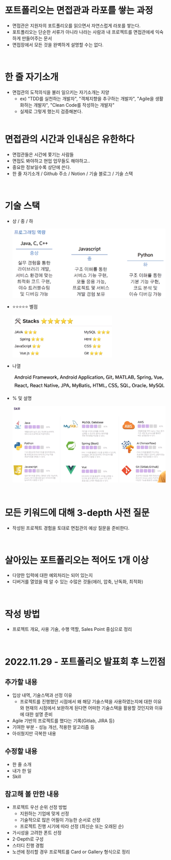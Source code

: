 # 포트폴리오는 면접관과 라포를 쌓는 과정

- 면접관은 지원자의 포트폴리오를 읽으면서 자연스럽게 라포를 쌓는다.
- 포트폴리오는 단순한 서류가 아니라 나라는 사람과 내 프로젝트를 면접관에세 익숙하게 만들어주는 문서
- 면접장에서 모든 것을 완벽하게 설명할 수는 없다.
<br/>

# 한 줄 자기소개

- 면접관의 도적의식을 불러 일으키는 자기소개는 지양
  - ex) "TDD를 실천하는 개발자", "객체지향을 추구하는 개발자", "Agile을 생활화하는 개발자", "Clean Code를 작성하는 개발자"
  - 실제로 그렇게 했는지 검증해본다.
  <br/>

# 면접관의 시간과 인내심은 유한하다

- 면접관들은 시간에 쫓기는 사람들
- 면접도 봐야하고 현업 업무들도 해야하고..
- 중요한 정보일수록 상단에 쓴다.
- 한 줄 자기소개 / Github 주소 / Notion / 기술 블로그 / 기술 스택
<br/>

# 기술 스택

- 상 / 중 / 하

  ![기술스택_상중하](images/Portfolio_Tips/TechnicalStack_High_Middle_Low.PNG)

- ⭐⭐⭐⭐⭐ 별점

  ![기술스택_별점](images/Portfolio_Tips/TechnicalStack_Star.PNG)

- 나열

  ![기술스택_나열](images/Portfolio_Tips/TechnicalStack_List.PNG)

- % 및 설명

  ![기술스택_퍼센테이지_및_설명](images/Portfolio_Tips/TechnicalStack_Total.PNG)
<br/>

# 모든 키워드에 대해 3-depth 사전 질문

- 작성된 프로젝트 경험을 토대로 면접관의 예상 질문을 준비한다.
<br/>

# 살아있는 포트폴리오는 적어도 1개 이상

- 다양한 입력에 대한 예외처리는 되어 있는지
- 디버거를 열었을 때 알 수 있는 수많은 것들(에러, 압축, 난독화, 최적화)
<br/>

# 작성 방법

- 프로젝트 개요, 사용 기술, 수행 역할, Sales Point 중심으로 정리
<br/>

# 2022.11.29 - 포트폴리오 발표회 후 느낀점

## 추가할 내용

- 입상 내역, 기술스택과 선정 이유
  - 프로젝트를 진행했던 시점에서 왜 해당 기술스택을 사용하였는지에 대한 이유와 현재의 시점에서 보완하게 된다면 어떠한 기술스택을 활용할 것인지와 이유에 대한 설명 준비
- Agile 기반의 프로젝트를 했다는 기록(Gitlab, JIRA 등)
- 기여한 부분 - 성능 개선, 적용한 알고리즘 등
- 아쉬웠지만 극복한 내용

## 수정할 내용

- 한 줄 소개
- 내가 한 일
- Skill

## 참고해 볼 만한 내용

- 프로젝트 우선 순위 선정 방법
  - 지원하는 기업에 맞게 선정
  - 기술적으로 많은 어필이 가능한 순서로 선정
  - 프로젝트 진행 시기에 따라 선정 (최신순 또는 오래된 순)
- 가시성을 고려한 폰트 선정
- 2-Depth로 구성
- 스터디 진행 경험
- 노션에 정리할 경우 프로젝트를 Card or Gallery 형식으로 정리
